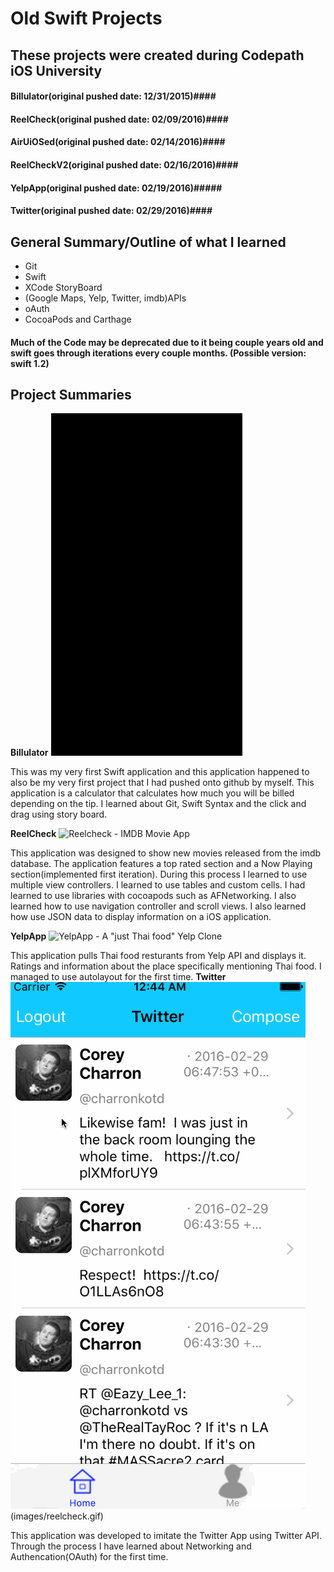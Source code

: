 # Old Swift Projects

## These projects were created during Codepath iOS University

 #### **Billulator**(original pushed date: 12/31/2015)####
 #### **ReelCheck**(original pushed date: 02/09/2016)####
 #### **AirUiOSed**(original pushed date: 02/14/2016)####
 #### **ReelCheckV2**(original pushed date: 02/16/2016)####
 #### **YelpApp**(original pushed date: 02/19/2016)#####
 #### **Twitter**(original pushed date: 02/29/2016)####





 ## General Summary/Outline of what I learned
* Git
* Swift
* XCode StoryBoard
* (Google Maps, Yelp, Twitter, imdb)APIs
* oAuth
* CocoaPods and Carthage

#### Much of the Code may be deprecated due to it being couple years old and swift goes through iterations every couple months. (Possible version: swift 1.2)


## Project Summaries


**Billulator**
![Billulator - A tipping Calculator App](images/billulator.gif)

This was my very first Swift application and this application happened to also be my very first project that I had pushed onto github by myself. This application is a calculator that calculates how much you will be billed depending on the tip. I learned about Git, Swift Syntax and the click and drag using story board.

**ReelCheck**
![Reelcheck - IMDB Movie App](images/reelcheck.gif)


This application was designed to show new movies released from the imdb database. The application features a top rated section and a Now Playing section(implemented first iteration). During this process I learned to use multiple view controllers. I learned to use tables and custom cells. I had learned to use libraries with cocoapods such as AFNetworking. I also learned how to use navigation controller and scroll views. I also learned how use JSON data to display information on a iOS application.

**YelpApp**
![YelpApp - A "just Thai food" Yelp Clone](images/yelpClone.gif)

This application pulls Thai food resturants from Yelp API and displays it. Ratings and information about the place specifically mentioning Thai food. I managed to use autolayout for the first time.
**Twitter**
![Twitter - A twitter Clone](images/twitterclone.gif)(images/reelcheck.gif)

This application was developed to imitate the Twitter App using Twitter API. Through the process I have learned about Networking and Authencation(OAuth) for the first time.